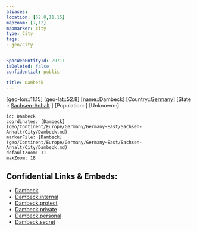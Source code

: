 ```yaml
---
aliases: 
location: [52.8,11.15]
mapzoom: [7,12] 
mapmarker: city 
type: City
tags:
- geo/City


SpocWebEntityId: 29711
isDeleted: false
confidential: public

title: Dambeck
---
```

[geo-lon::11.15]
[geo-lat::52.8]
[name::Dambeck]
[Country::[Germany](geo/Continent/Europe/Germany.md)]
[State :: [Sachsen-Anhalt](geo/Continent/Europe/Germany/Germany~East/Sachsen-Anhalt.md) ]
[Population::]
[Unknown::]


```leaflet
id: Dambeck
coordinates: [Dambeck](geo/Continent/Europe/Germany/Germany~East/Sachsen-Anhalt/City/Dambeck.md)
markerFile: [Dambeck](geo/Continent/Europe/Germany/Germany~East/Sachsen-Anhalt/City/Dambeck.md)
defaultZoom: 11 
maxZoom: 18
```


## Confidential Links & Embeds: 
- [Dambeck](../../../../../../../../_public/geo/Continent/Europe/Germany/Germany~East/Sachsen-Anhalt/City/Dambeck.md) 
- [Dambeck.internal](../../../../../../../../_internal/geo/Continent/Europe/Germany/Germany~East/Sachsen-Anhalt/City/Dambeck.internal.md) 
- [Dambeck.protect](../../../../../../../../_protect/geo/Continent/Europe/Germany/Germany~East/Sachsen-Anhalt/City/Dambeck.protect.md) 
- [Dambeck.private](../../../../../../../../_private/geo/Continent/Europe/Germany/Germany~East/Sachsen-Anhalt/City/Dambeck.private.md) 
- [Dambeck.personal](../../../../../../../../_personal/geo/Continent/Europe/Germany/Germany~East/Sachsen-Anhalt/City/Dambeck.personal.md) 
- [Dambeck.secret](../../../../../../../../_secret/geo/Continent/Europe/Germany/Germany~East/Sachsen-Anhalt/City/Dambeck.secret.md) 
